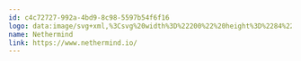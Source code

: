 ```yaml
---
id: c4c72727-992a-4bd9-8c98-5597b54f6f16
logo: data:image/svg+xml,%3Csvg%20width%3D%22200%22%20height%3D%2284%22%20viewBox%3D%220%200%20200%2084%22%20fill%3D%22none%22%20xmlns%3D%22http%3A%2F%2Fwww.w3.org%2F2000%2Fsvg%22%3E%0A%3Cpath%20d%3D%22M54.4472%2036.5537C55.7478%2036.5541%2057.006%2037.0202%2057.998%2037.8691C58.99%2038.7181%2059.6516%2039.8947%2059.8647%2041.1898L66.1422%2039.7205C65.7642%2037.7244%2064.889%2035.8584%2063.5989%2034.2983C62.3088%2032.7382%2060.6463%2031.5354%2058.7683%2030.8034C56.8903%2030.0713%2054.8585%2029.8341%2052.8645%2030.1141C50.8706%2030.3941%2048.9801%2031.1821%2047.3713%2032.4037L51.2894%2037.5635C52.2134%2036.9058%2053.3166%2036.5531%2054.4472%2036.5537Z%22%20fill%3D%22black%22%2F%3E%0A%3Cpath%20d%3D%22M31.1155%2036.5538C32.0023%2036.5559%2032.8752%2036.7768%2033.6581%2037.1971C34.6593%2037.7248%2035.4768%2038.5489%2036.0009%2039.5589L41.0181%2035.7499C39.9504%2033.9949%2038.4574%2032.5434%2036.68%2031.5324L33.6581%2037.1971L36.6756%2031.5302C34.6216%2030.365%2032.2695%2029.8461%2029.9212%2030.04C27.5729%2030.2339%2025.3357%2031.1319%2023.4966%2032.6186C21.6389%2034.0999%2020.2642%2036.1099%2019.5504%2038.3885C18.8368%2040.6666%2018.8166%2043.1085%2019.4926%2045.3984C20.0446%2047.2944%2021.052%2049.0233%2022.4264%2050.4306C23.8007%2051.838%2025.4987%2052.8802%2027.3688%2053.4645C29.239%2054.0487%2031.2233%2054.1569%2033.1449%2053.7793C35.0666%2053.4016%2036.8658%2052.55%2038.3823%2051.3002L34.6343%2046.3663C33.6471%2047.1984%2032.4016%2047.6538%2031.1154%2047.6529C29.9563%2047.6528%2028.8268%2047.2829%2027.8883%2046.5961C26.9499%2045.9093%2026.2504%2044.9406%2025.8899%2043.8285C25.709%2043.2717%2025.6165%2042.6894%2025.6157%2042.1033C25.6166%2041.2016%2025.8354%2040.3137%2026.253%2039.5167C26.6706%2038.7196%2027.2746%2038.0375%2028.0124%2037.5293L23.4966%2032.6186L28.0157%2037.5226C28.9286%2036.889%2030.011%2036.5511%2031.1188%2036.5538H31.1155Z%22%20fill%3D%22black%22%2F%3E%0A%3Cpath%20d%3D%22M49.701%2044.8957L44.6663%2048.7634C46.1545%2050.9579%2048.3206%2052.5933%2050.8265%2053.4139C51.1878%2052.2982%2051.6094%2051.0313%2051.9945%2049.8739C52.3108%2048.9234%2052.6025%2048.0467%2052.8162%2047.3882C51.5067%2046.9776%2050.3966%2046.0885%2049.701%2044.8957Z%22%20fill%3D%22black%22%2F%3E%0A%3Cpath%20d%3D%22M54.4472%2047.6529C53.8956%2047.6511%2053.3475%2047.5644%2052.8217%2047.3961C52.6198%2048.0165%2052.3487%2048.8297%2052.0532%2049.7162L52.0527%2049.7176C51.6532%2050.9162%2051.209%2052.2487%2050.8308%2053.4195C52.6717%2054.0213%2054.6308%2054.1576%2056.536%2053.8164C58.4412%2053.4753%2060.2344%2052.6672%2061.7579%2051.4631L60.7947%2050.258L61.7591%2051.4628C63.1915%2050.345%2064.3515%2048.9109%2065.1501%2047.2705C65.9486%2045.6301%2066.3645%2043.827%2066.366%2041.9992C66.3668%2041.2349%2066.2933%2040.4724%2066.1466%2039.7226L59.8691%2041.1898C59.9216%2041.4915%2059.9492%2041.797%2059.9514%2042.1033H59.947C59.9479%2042.955%2059.7536%2043.7954%2059.3793%2044.5587C59.0056%2045.3211%2058.4623%2045.9859%2057.7921%2046.5015L57.7894%2046.4981C56.8325%2047.2449%2055.6568%2047.6495%2054.4472%2047.6486V47.6529Z%22%20fill%3D%22black%22%2F%3E%0A%3Cpath%20d%3D%22M76.8851%2046.6232V36.9547H78.4207L82.4331%2043.3314V36.9547H84.3493V46.6232H82.8138L78.8134%2040.2477V46.6232H76.8851Z%22%20fill%3D%22black%22%2F%3E%0A%3Cpath%20d%3D%22M90.1387%2046.6299C90.3743%2046.6668%2090.6122%2046.6864%2090.8506%2046.6885C91.274%2046.6878%2091.7226%2046.683%2092.1964%2046.6741C92.6674%2046.6601%2093.1332%2046.6383%2093.5939%2046.6088C94.0545%2046.5793%2094.4754%2046.5424%2094.8564%2046.4981V44.8804H91.2444C91.1095%2044.8808%2090.9756%2044.8565%2090.8494%2044.8084C90.7231%2044.7592%2090.6179%2044.6667%2090.5523%2044.5471C90.4705%2044.3834%2090.4327%2044.2009%2090.4425%2044.0178V42.6891L94.2345%2042.5784V41.0504L90.4425%2040.9397V39.5445C90.4425%2039.2755%2090.5149%2039.0739%2090.6619%2038.9433C90.8382%2038.8027%2091.0596%2038.7329%2091.2838%2038.7473H94.8564V37.1252C94.5273%2037.0898%2094.1653%2037.0621%2093.7683%2037.0399C93.3712%2037.0185%2092.9248%2036.999%2092.429%2036.9812C91.9332%2036.9635%2091.3618%2036.9547%2090.7145%2036.9547C90.4552%2036.9556%2090.197%2036.9909%2089.9467%2037.0599C89.6889%2037.1292%2089.4471%2037.2488%2089.2349%2037.412C89.0089%2037.5915%2088.8309%2037.8252%2088.7172%2038.0918C88.5779%2038.4307%2088.5117%2038.7958%2088.523%2039.1625V44.5593C88.523%2045.0554%2088.6031%2045.4451%2088.7632%2045.7286C88.9038%2045.9924%2089.1142%2046.2116%2089.3709%2046.3619C89.6081%2046.4987%2089.8685%2046.5896%2090.1387%2046.6299Z%22%20fill%3D%22black%22%2F%3E%0A%3Cpath%20d%3D%22M100.843%2046.6232V38.693H98.2106V36.9547H105.394V38.693H102.758V46.6232H100.843Z%22%20fill%3D%22black%22%2F%3E%0A%3Cpath%20d%3D%22M109.022%2036.9547V46.6232H110.939V42.7168H114.55V46.6232H116.478V36.9547H114.55V40.9795H110.939V36.9547H109.022Z%22%20fill%3D%22black%22%2F%3E%0A%3Cpath%20d%3D%22M123.041%2046.6885C122.802%2046.6864%20122.565%2046.6669%20122.329%2046.6299C122.059%2046.5892%20121.798%2046.4984%20121.561%2046.3619C121.304%2046.2116%20121.094%2045.9924%20120.953%2045.7286C120.794%2045.4451%20120.714%2045.0554%20120.715%2044.5593V39.1625C120.701%2038.7964%20120.764%2038.4315%20120.899%2038.0918C121.014%2037.8251%20121.192%2037.5914%20121.418%2037.412C121.63%2037.2486%20121.873%2037.129%20122.131%2037.0599C122.381%2036.9908%20122.639%2036.9555%20122.898%2036.9547C123.545%2036.9547%20124.117%2036.9635%20124.613%2036.9812C125.108%2036.999%20125.555%2037.0185%20125.953%2037.0399C126.349%2037.0621%20126.712%2037.0898%20127.04%2037.1252V38.7473H123.468C123.243%2038.7328%20123.022%2038.8026%20122.846%2038.9433C122.7%2039.0739%20122.627%2039.2744%20122.627%2039.5445V40.9397L126.42%2041.0504V42.5784L122.627%2042.6891V44.0178C122.617%2044.2009%20122.655%2044.3834%20122.737%2044.5471C122.803%2044.667%20122.909%2044.7597%20123.035%2044.8084C123.161%2044.8565%20123.295%2044.8808%20123.43%2044.8804H127.042V46.4981C126.662%2046.5424%20126.24%2046.5793%20125.78%2046.6088C125.319%2046.6383%20124.853%2046.6601%20124.382%2046.6741C123.911%2046.683%20123.464%2046.6878%20123.041%2046.6885Z%22%20fill%3D%22black%22%2F%3E%0A%3Cpath%20fill-rule%3D%22evenodd%22%20clip-rule%3D%22evenodd%22%20d%3D%22M131.026%2036.9547V46.6233L132.947%2046.6221V43.0157C133.06%2043.0291%20133.186%2043.0291%20133.324%2043.0291H133.737C133.875%2043.0291%20134.012%2043.0313%20134.146%2043.0357C134.28%2043.0402%20134.398%2043.0424%20134.501%2043.0424L136.036%2046.6221H137.989L136.203%2042.7467C136.398%2042.6652%20136.584%2042.5643%20136.759%2042.4456C136.949%2042.3159%20137.114%2042.1523%20137.245%2041.9628C137.404%2041.7267%20137.52%2041.4643%20137.589%2041.1877C137.682%2040.8165%20137.725%2040.4344%20137.718%2040.0517C137.733%2039.529%20137.661%2039.0075%20137.504%2038.5093C137.389%2038.1513%20137.186%2037.8281%20136.915%2037.5692C136.667%2037.3437%20136.37%2037.1802%20136.048%2037.092C135.701%2036.9979%20135.345%2036.9517%20134.987%2036.9547H131.026ZM134.65%2041.4889H132.941V38.693H134.65C134.807%2038.6908%20134.965%2038.7105%20135.116%2038.7518C135.253%2038.7894%20135.377%2038.8614%20135.478%2038.961C135.592%2039.0774%20135.674%2039.2211%20135.718%2039.3785C135.78%2039.5972%20135.808%2039.8242%20135.802%2040.0517C135.809%2040.2897%20135.78%2040.5274%20135.718%2040.757C135.673%2040.9197%20135.591%2041.0696%20135.478%2041.1944C135.38%2041.3013%20135.254%2041.3803%20135.116%2041.4236C134.965%2041.4688%20134.808%2041.4908%20134.65%2041.4889Z%22%20fill%3D%22black%22%2F%3E%0A%3Cpath%20d%3D%22M141.472%2046.6232L142.584%2036.9547H144.423L146.622%2044.3633L148.81%2036.9547H150.635L151.762%2046.6232H149.91L149.175%2040.3008L147.503%2046.6232H145.703L144.032%2040.389L143.328%2046.6232H141.472Z%22%20fill%3D%22black%22%2F%3E%0A%3Cpath%20d%3D%22M155.748%2036.9547V46.6232H157.663V36.9547H155.748Z%22%20fill%3D%22black%22%2F%3E%0A%3Cpath%20d%3D%22M161.973%2046.6232V36.9547H163.509L167.522%2043.3314V36.9547H169.436V46.6232H167.901L163.898%2040.2477V46.6232H161.973Z%22%20fill%3D%22black%22%2F%3E%0A%3Cpath%20fill-rule%3D%22evenodd%22%20clip-rule%3D%22evenodd%22%20d%3D%22M173.609%2036.9547V46.6232L177.659%2046.6265C178.411%2046.6265%20179.032%2046.4501%20179.524%2046.0973C180.015%2045.7444%20180.384%2045.2111%20180.63%2044.4973C180.877%2043.7834%20181%2042.8818%20181%2041.7923C181.005%2041.1356%20180.952%2040.4799%20180.844%2039.8324C180.758%2039.2922%20180.577%2038.7722%20180.307%2038.2978C180.063%2037.8748%20179.707%2037.5295%20179.278%2037.3012C178.847%2037.0702%20178.307%2036.9547%20177.66%2036.9547H173.609ZM177.466%2044.8859H175.525V38.6909H177.466C177.707%2038.6857%20177.947%2038.7302%20178.171%2038.8215C178.385%2038.9186%20178.563%2039.0834%20178.676%2039.291C178.832%2039.586%20178.936%2039.9071%20178.981%2040.2388C179.057%2040.7518%20179.092%2041.2702%20179.084%2041.789C179.095%2042.3639%20179.04%2042.9381%20178.923%2043.5007C178.815%2043.9628%20178.644%2044.309%20178.41%2044.5394C178.284%2044.6581%20178.135%2044.75%20177.973%2044.8096C177.811%2044.8691%20177.638%2044.8951%20177.466%2044.8859Z%22%20fill%3D%22black%22%2F%3E%0A%3C%2Fsvg%3E%0A
name: Nethermind
link: https://www.nethermind.io/
---
```

